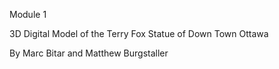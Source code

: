 Module 1

3D Digital Model of the Terry Fox Statue of Down Town Ottawa

By Marc Bitar and Matthew Burgstaller

